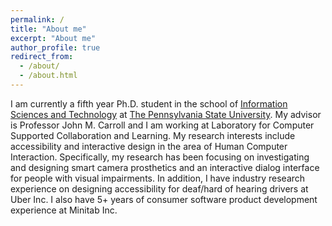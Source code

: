 ```yaml
---
permalink: /
title: "About me"
excerpt: "About me"
author_profile: true
redirect_from: 
  - /about/
  - /about.html
---
```


I am currently a fifth year Ph.D. student in the school of [Information Sciences and Technology](https://ist.psu.edu/) at [The Pennsylvania State University](https://www.psu.edu/).
My advisor is Professor John M. Carroll and I am working at Laboratory for Computer Supported Collaboration and Learning.
My research interests include accessibility and interactive design in the area of Human Computer Interaction.
Specifically, my research has been focusing on investigating and designing smart camera prosthetics and an interactive dialog interface for people with visual impairments.
In addition, I have industry research experience on designing accessibility for deaf/hard of hearing drivers at Uber Inc.
I also have 5+ years of consumer software product development experience at Minitab Inc.
